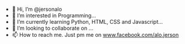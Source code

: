 - 👋 Hi, I’m @jersonalo
- 👀 I’m interested in Programming...
- 🌱 I’m currently learning Python, HTML, CSS and Javascript...
- 💞️ I’m looking to collaborate on ...
- 📫 How to reach me. Just pm me on www.facebook.com/alo.jerson

<!---
jersonalo/jersonalo is a ✨ special ✨ repository because its `README.md` (this file) appears on your GitHub profile.
You can click the Preview link to take a look at your changes.
--->
